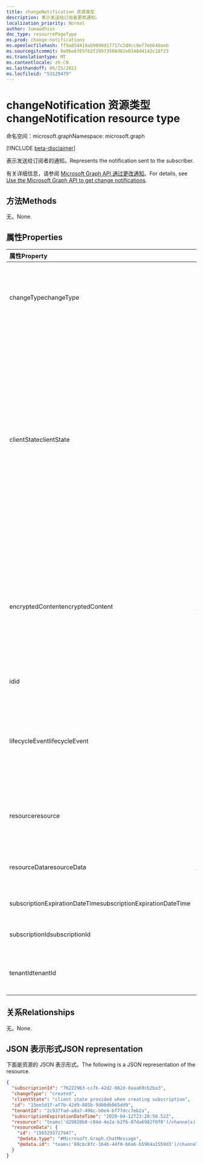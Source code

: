 ```yaml
---
title: changeNotification 资源类型
description: 表示发送给订阅者更改通知。
localization_priority: Normal
author: Jumaodhiss
doc_type: resourcePageType
ms.prod: change-notifications
ms.openlocfilehash: ff9a854419ab9090d17717c2d9cc9ef7eb640aeb
ms.sourcegitcommit: 8a9be6f65f62f29973508d82e0348d4142c18f23
ms.translationtype: MT
ms.contentlocale: zh-CN
ms.lasthandoff: 06/25/2021
ms.locfileid: "53129479"
---
```

# <a name="changenotification-resource-type"></a><span data-ttu-id="81acc-103">changeNotification 资源类型</span><span class="sxs-lookup"><span data-stu-id="81acc-103">changeNotification resource type</span></span>

<span data-ttu-id="81acc-104">命名空间：microsoft.graph</span><span class="sxs-lookup"><span data-stu-id="81acc-104">Namespace: microsoft.graph</span></span>

[!INCLUDE [beta-disclaimer](../../includes/beta-disclaimer.md)]

<span data-ttu-id="81acc-105">表示发送给订阅者的通知。</span><span class="sxs-lookup"><span data-stu-id="81acc-105">Represents the notification sent to the subscriber.</span></span>

<span data-ttu-id="81acc-106">有关详细信息，请参阅 [Microsoft Graph API 通过更改通知](webhooks.md)。</span><span class="sxs-lookup"><span data-stu-id="81acc-106">For details, see [Use the Microsoft Graph API to get change notifications](webhooks.md).</span></span>

## <a name="methods"></a><span data-ttu-id="81acc-107">方法</span><span class="sxs-lookup"><span data-stu-id="81acc-107">Methods</span></span>

<span data-ttu-id="81acc-108">无。</span><span class="sxs-lookup"><span data-stu-id="81acc-108">None.</span></span>

## <a name="properties"></a><span data-ttu-id="81acc-109">属性</span><span class="sxs-lookup"><span data-stu-id="81acc-109">Properties</span></span>

| <span data-ttu-id="81acc-110">属性</span><span class="sxs-lookup"><span data-stu-id="81acc-110">Property</span></span> | <span data-ttu-id="81acc-111">类型</span><span class="sxs-lookup"><span data-stu-id="81acc-111">Type</span></span> | <span data-ttu-id="81acc-112">说明</span><span class="sxs-lookup"><span data-stu-id="81acc-112">Description</span></span> |
|:---------|:-----|:------------|
| <span data-ttu-id="81acc-113">changeType</span><span class="sxs-lookup"><span data-stu-id="81acc-113">changeType</span></span> | <span data-ttu-id="81acc-114">changeType</span><span class="sxs-lookup"><span data-stu-id="81acc-114">changeType</span></span> | <span data-ttu-id="81acc-115">指示将引发更改通知的更改类型。</span><span class="sxs-lookup"><span data-stu-id="81acc-115">Indicates the type of change that will raise the change notification.</span></span> <span data-ttu-id="81acc-116">支持的值是：`created`、`updated`、`deleted`。</span><span class="sxs-lookup"><span data-stu-id="81acc-116">The supported values are: `created`, `updated`, `deleted`.</span></span> <span data-ttu-id="81acc-117">必填。</span><span class="sxs-lookup"><span data-stu-id="81acc-117">Required.</span></span> |
| <span data-ttu-id="81acc-118">clientState</span><span class="sxs-lookup"><span data-stu-id="81acc-118">clientState</span></span> | <span data-ttu-id="81acc-119">string</span><span class="sxs-lookup"><span data-stu-id="81acc-119">string</span></span> | <span data-ttu-id="81acc-120">订阅请求请求中指定的 **clientState** 属性的值 (（如果有) ）。</span><span class="sxs-lookup"><span data-stu-id="81acc-120">Value of the **clientState** property sent specified in the subscription request (if any).</span></span> <span data-ttu-id="81acc-121">最大长度为 255 个字符。</span><span class="sxs-lookup"><span data-stu-id="81acc-121">The maximum length is 255 characters.</span></span> <span data-ttu-id="81acc-122">客户端可以通过比较 **clientState** 属性的值来检查更改通知是否来自服务。</span><span class="sxs-lookup"><span data-stu-id="81acc-122">The client can check whether the change notification came from the service by comparing the values of the **clientState** property.</span></span> <span data-ttu-id="81acc-123">与订阅一起发送的 **clientState** 属性的值与每次更改通知时收到的 **clientState** 属性的值进行比较。</span><span class="sxs-lookup"><span data-stu-id="81acc-123">The value of the **clientState** property sent with the subscription is compared with the value of the **clientState** property received with each change notification.</span></span> <span data-ttu-id="81acc-124">可选。</span><span class="sxs-lookup"><span data-stu-id="81acc-124">Optional.</span></span> |
| <span data-ttu-id="81acc-125">encryptedContent</span><span class="sxs-lookup"><span data-stu-id="81acc-125">encryptedContent</span></span> | [<span data-ttu-id="81acc-126">changeNotificationEncryptedContent</span><span class="sxs-lookup"><span data-stu-id="81acc-126">changeNotificationEncryptedContent</span></span>](changenotificationencryptedcontent.md) | <span data-ttu-id="81acc-127"> (预览) 更改通知附加的加密内容。</span><span class="sxs-lookup"><span data-stu-id="81acc-127">(Preview) Encrypted content attached with the change notification.</span></span> <span data-ttu-id="81acc-128">仅在订阅 **请求期间定义了 encryptionCertificate** 和 **includeResourceData** 且资源支持它时提供。</span><span class="sxs-lookup"><span data-stu-id="81acc-128">Only provided if **encryptionCertificate** and **includeResourceData** were defined during the subscription request and if the resource supports it.</span></span> <span data-ttu-id="81acc-129">可选。</span><span class="sxs-lookup"><span data-stu-id="81acc-129">Optional.</span></span> |
| <span data-ttu-id="81acc-130">id</span><span class="sxs-lookup"><span data-stu-id="81acc-130">id</span></span> | <span data-ttu-id="81acc-131">string</span><span class="sxs-lookup"><span data-stu-id="81acc-131">string</span></span> | <span data-ttu-id="81acc-132">通知的唯一 ID。</span><span class="sxs-lookup"><span data-stu-id="81acc-132">Unique ID for the notification.</span></span> <span data-ttu-id="81acc-133">可选。</span><span class="sxs-lookup"><span data-stu-id="81acc-133">Optional.</span></span> |
| <span data-ttu-id="81acc-134">lifecycleEvent</span><span class="sxs-lookup"><span data-stu-id="81acc-134">lifecycleEvent</span></span> | <span data-ttu-id="81acc-135">lifecycleEventType</span><span class="sxs-lookup"><span data-stu-id="81acc-135">lifecycleEventType</span></span> | <span data-ttu-id="81acc-136">如果当前通知是生命周期通知，则生命周期通知的类型。</span><span class="sxs-lookup"><span data-stu-id="81acc-136">The type of lifecycle notification if the current notification is a lifecycle notification.</span></span> <span data-ttu-id="81acc-137">可选。</span><span class="sxs-lookup"><span data-stu-id="81acc-137">Optional.</span></span> <span data-ttu-id="81acc-138">支持的值是 `missed` `subscriptionRemoved` `reauthorizationRequired` 、、。</span><span class="sxs-lookup"><span data-stu-id="81acc-138">Supported values are `missed`, `subscriptionRemoved`, `reauthorizationRequired`.</span></span> |
| <span data-ttu-id="81acc-139">resource</span><span class="sxs-lookup"><span data-stu-id="81acc-139">resource</span></span> | <span data-ttu-id="81acc-140">string</span><span class="sxs-lookup"><span data-stu-id="81acc-140">string</span></span> | <span data-ttu-id="81acc-141">发出更改通知的资源相对于 的 `https://graph.microsoft.com` URI。</span><span class="sxs-lookup"><span data-stu-id="81acc-141">The URI of the resource that emitted the change notification relative to `https://graph.microsoft.com`.</span></span> <span data-ttu-id="81acc-142">必填。</span><span class="sxs-lookup"><span data-stu-id="81acc-142">Required.</span></span> |
| <span data-ttu-id="81acc-143">resourceData</span><span class="sxs-lookup"><span data-stu-id="81acc-143">resourceData</span></span> | [<span data-ttu-id="81acc-144">resourceData</span><span class="sxs-lookup"><span data-stu-id="81acc-144">resourceData</span></span>](resourcedata.md) | <span data-ttu-id="81acc-145">此属性的内容取决于要订阅资源的类型。</span><span class="sxs-lookup"><span data-stu-id="81acc-145">The content of this property depends on the type of resource being subscribed to.</span></span> <span data-ttu-id="81acc-146">必填。</span><span class="sxs-lookup"><span data-stu-id="81acc-146">Required.</span></span> |
| <span data-ttu-id="81acc-147">subscriptionExpirationDateTime</span><span class="sxs-lookup"><span data-stu-id="81acc-147">subscriptionExpirationDateTime</span></span> | <span data-ttu-id="81acc-148">DateTimeOffset</span><span class="sxs-lookup"><span data-stu-id="81acc-148">DateTimeOffset</span></span> | <span data-ttu-id="81acc-149">订阅的过期时间。</span><span class="sxs-lookup"><span data-stu-id="81acc-149">The expiration time for the subscription.</span></span> <span data-ttu-id="81acc-150">必填。</span><span class="sxs-lookup"><span data-stu-id="81acc-150">Required.</span></span> |
| <span data-ttu-id="81acc-151">subscriptionId</span><span class="sxs-lookup"><span data-stu-id="81acc-151">subscriptionId</span></span> | <span data-ttu-id="81acc-152">GUID</span><span class="sxs-lookup"><span data-stu-id="81acc-152">GUID</span></span> | <span data-ttu-id="81acc-153">生成通知的订阅的唯一标识符。</span><span class="sxs-lookup"><span data-stu-id="81acc-153">The unique identifier of the subscription that generated the notification.</span></span> |
| <span data-ttu-id="81acc-154">tenantId</span><span class="sxs-lookup"><span data-stu-id="81acc-154">tenantId</span></span> | <span data-ttu-id="81acc-155">GUID</span><span class="sxs-lookup"><span data-stu-id="81acc-155">GUID</span></span> | <span data-ttu-id="81acc-156">源自更改通知的租户的唯一标识符。</span><span class="sxs-lookup"><span data-stu-id="81acc-156">The unique identifier of the tenant from which the change notification originated.</span></span> |

## <a name="relationships"></a><span data-ttu-id="81acc-157">关系</span><span class="sxs-lookup"><span data-stu-id="81acc-157">Relationships</span></span>

<span data-ttu-id="81acc-158">无。</span><span class="sxs-lookup"><span data-stu-id="81acc-158">None.</span></span>

## <a name="json-representation"></a><span data-ttu-id="81acc-159">JSON 表示形式</span><span class="sxs-lookup"><span data-stu-id="81acc-159">JSON representation</span></span>

<span data-ttu-id="81acc-160">下面是资源的 JSON 表示形式。</span><span class="sxs-lookup"><span data-stu-id="81acc-160">The following is a JSON representation of the resource.</span></span>

<!-- {
  "blockType": "resource",
  "optionalProperties": [

  ],
  "@odata.type": "microsoft.graph.changeNotification"
}-->

```json
{
  "subscriptionId": "76222963-cc7b-42d2-882d-8aaa69cb2ba3",
  "changeType": "created",
  "clientState": "client state provided when creating subscription",
  "id": "15ee1d1f-af7b-42d9-885b-9d00db065dd9",
  "tenantId": "2c937fad-a8a7-496c-b0e4-bf77dcc7eb2a",
  "subscriptionExpirationDateTime": "2020-04-12T23:20:50.52Z",
  "resource": "teams('d29828b8-c04d-4e2a-b2f6-07da6982f0f0')/channels('19:f127a8c55ad949d1a238464d22f0f99e@thread.skype')/messages('1565045424600')/replies('1565047490246')",
  "resourceData": {
    "id": "1565293727947",
    "@odata.type": "#Microsoft.Graph.ChatMessage",
    "@odata.id": "teams('88cbc8fc-164b-44f0-b6a6-b59b4a1559d3')/channels('19:8d9da062ec7647d4bb1976126e788b47@thread.tacv2')/messages('1565293727947')/replies('1565293727947')"
  }
}
```

<!-- uuid: 15ee1d1f-af7b-42d9-885b-9d00db065dd9
2020-05-25 14:57:30 UTC -->
<!--
{
  "type": "#page.annotation",
  "description": "change notification resource",
  "keywords": "",
  "section": "documentation",
  "tocPath": "",
  "suppressions": []
}
-->


